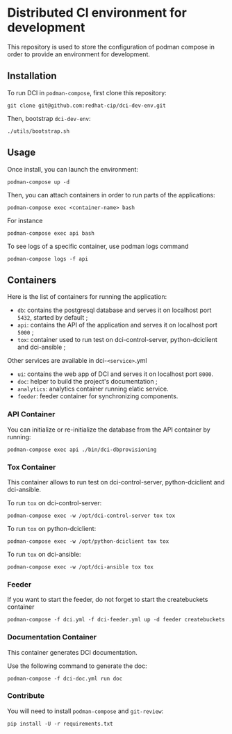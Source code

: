 # Distributed CI environment for development

This repository is used to store the configuration of podman compose in order to provide an environment for development.

## Installation

To run DCI in `podman-compose`, first clone this repository:

    git clone git@github.com:redhat-cip/dci-dev-env.git

Then, bootstrap `dci-dev-env`:

    ./utils/bootstrap.sh

## Usage

Once install, you can launch the environment:

    podman-compose up -d

Then, you can attach containers in order to run parts of the applications:

    podman-compose exec <container-name> bash

For instance

    podman-compose exec api bash

To see logs of a specific container, use podman logs command

    podman-compose logs -f api

## Containers

Here is the list of containers for running the application:

- `db`: contains the postgresql database and serves it on localhost port `5432`, started by default ;
- `api`: contains the API of the application and serves it on localhost port `5000` ;
- `tox`: container used to run test on dci-control-server, python-dciclient and dci-ansible ;

Other services are available in dci-`<service>`.yml

- `ui`: contains the web app of DCI and serves it on localhost port `8000`.
- `doc`: helper to build the project's documentation ;
- `analytics`: analytics container running elatic service.
- `feeder`: feeder container for synchronizing components.

### API Container

You can initialize or re-initialize the database from the API container by running:

    podman-compose exec api ./bin/dci-dbprovisioning

### Tox Container

This container allows to run test on dci-control-server, python-dciclient and dci-ansible.

To run `tox` on dci-control-server:

    podman-compose exec -w /opt/dci-control-server tox tox

To run `tox` on python-dciclient:

    podman-compose exec -w /opt/python-dciclient tox tox

To run `tox` on dci-ansible:

    podman-compose exec -w /opt/dci-ansible tox tox

### Feeder

If you want to start the feeder, do not forget to start the createbuckets container

    podman-compose -f dci.yml -f dci-feeder.yml up -d feeder createbuckets

### Documentation Container

This container generates DCI documentation.

Use the following command to generate the doc:

    podman-compose -f dci-doc.yml run doc

### Contribute

You will need to install `podman-compose` and `git-review`:

    pip install -U -r requirements.txt
